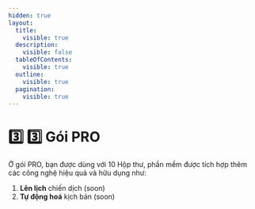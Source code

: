 ```yaml
---
hidden: true
layout:
  title:
    visible: true
  description:
    visible: false
  tableOfContents:
    visible: true
  outline:
    visible: true
  pagination:
    visible: true
---
```


# 3️⃣ 3️⃣ Gói PRO

Ở gói PRO, bạn được dùng với 10 Hộp thư, phần mềm được tích hợp thêm các công nghệ hiệu quả và hữu dụng như:

1. **Lên lịch** chiến dịch (soon)
2. **Tự động hoá** kịch bản (soon)

